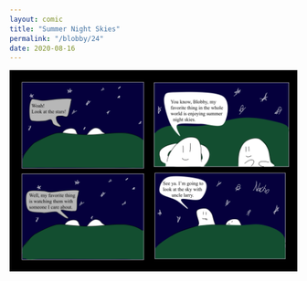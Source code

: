 ```yaml
---
layout: comic
title: "Summer Night Skies"
permalink: "/blobby/24"
date: 2020-08-16
---
```

<img src="/comicsimages/08-16-20-Summer-Night-Skies.svg"/>